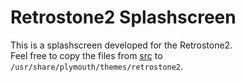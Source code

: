 # Retrostone2 Splashscreen
This is a splashscreen developed for the Retrostone2.  
Feel free to copy the files from [src](src) to `/usr/share/plymouth/themes/retrostone2`.
